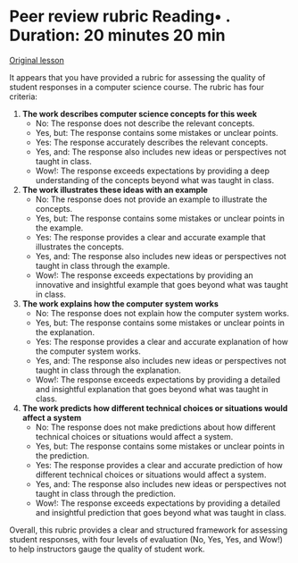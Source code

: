 # Peer review rubric Reading• . Duration: 20 minutes 20 min

[Original lesson](https://www.coursera.org/learn/uol-how-computers-work/supplement/8WiRP/peer-review-rubric)

It appears that you have provided a rubric for assessing the quality of student responses in a computer science course. The rubric has four criteria:

1. **The work describes computer science concepts for this week**
	* No: The response does not describe the relevant concepts.
	* Yes, but: The response contains some mistakes or unclear points.
	* Yes: The response accurately describes the relevant concepts.
	* Yes, and: The response also includes new ideas or perspectives not taught in class.
	* Wow!: The response exceeds expectations by providing a deep understanding of the concepts beyond what was taught in class.
2. **The work illustrates these ideas with an example**
	* No: The response does not provide an example to illustrate the concepts.
	* Yes, but: The response contains some mistakes or unclear points in the example.
	* Yes: The response provides a clear and accurate example that illustrates the concepts.
	* Yes, and: The response also includes new ideas or perspectives not taught in class through the example.
	* Wow!: The response exceeds expectations by providing an innovative and insightful example that goes beyond what was taught in class.
3. **The work explains how the computer system works**
	* No: The response does not explain how the computer system works.
	* Yes, but: The response contains some mistakes or unclear points in the explanation.
	* Yes: The response provides a clear and accurate explanation of how the computer system works.
	* Yes, and: The response also includes new ideas or perspectives not taught in class through the explanation.
	* Wow!: The response exceeds expectations by providing a detailed and insightful explanation that goes beyond what was taught in class.
4. **The work predicts how different technical choices or situations would affect a system**
	* No: The response does not make predictions about how different technical choices or situations would affect a system.
	* Yes, but: The response contains some mistakes or unclear points in the prediction.
	* Yes: The response provides a clear and accurate prediction of how different technical choices or situations would affect a system.
	* Yes, and: The response also includes new ideas or perspectives not taught in class through the prediction.
	* Wow!: The response exceeds expectations by providing a detailed and insightful prediction that goes beyond what was taught in class.

Overall, this rubric provides a clear and structured framework for assessing student responses, with four levels of evaluation (No, Yes, Yes, and Wow!) to help instructors gauge the quality of student work.

